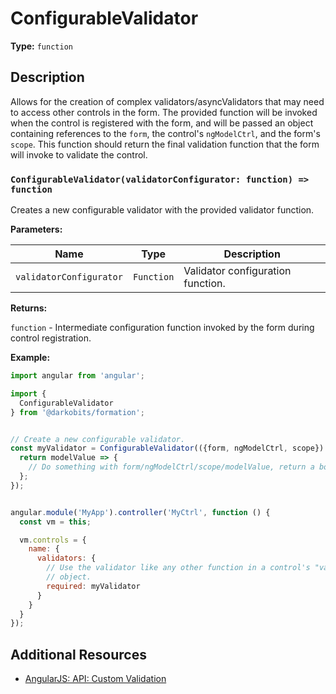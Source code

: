 # ConfigurableValidator

**Type:** `function`

## Description

Allows for the creation of complex validators/asyncValidators that may need to access other controls in the form. The provided function will be invoked when the control is registered with the form, and will be passed an object containing references to the `form`, the control's `ngModelCtrl`, and the form's `scope`. This function should return the final validation function that the form will invoke to validate the control.

### `ConfigurableValidator(validatorConfigurator: function) => function`

Creates a new configurable validator with the provided validator function.

**Parameters:**

|Name|Type|Description|
|---|---|---|
|`validatorConfigurator`|`Function`|Validator configuration function.|

**Returns:**

`function` - Intermediate configuration function invoked by the form during control registration.

**Example:**

```js
import angular from 'angular';

import {
  ConfigurableValidator
} from '@darkobits/formation';


// Create a new configurable validator.
const myValidator = ConfigurableValidator(({form, ngModelCtrl, scope}) => {
  return modelValue => {
    // Do something with form/ngModelCtrl/scope/modelValue, return a boolean.
  };
});


angular.module('MyApp').controller('MyCtrl', function () {
  const vm = this;

  vm.controls = {
    name: {
      validators: {
        // Use the validator like any other function in a control's "validators"
        // object.
        required: myValidator
      }
    }
  }
});
```

## Additional Resources

- [AngularJS: API: Custom Validation](https://docs.angularjs.org/guide/forms#custom-validation)
